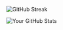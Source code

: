 ![GitHub Streak](https://github-readme-streak-stats.herokuapp.com/?user=anonymous698&theme=dark)

![Your GitHub Stats](https://github-readme-stats.vercel.app/api?username=anonymous698&show_icons=true&theme=dark)
